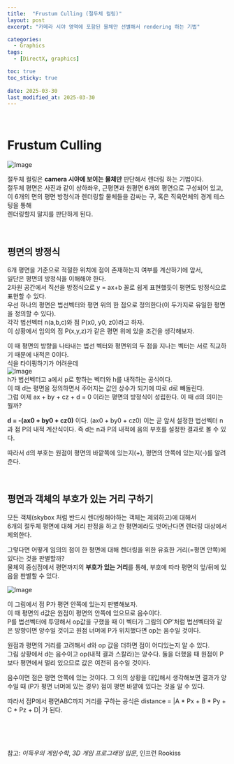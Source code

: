 ```yaml
---
title:  "Frustum Culling (절두체 컬링)"
layout: post
excerpt: "카메라 시야 영역에 포함된 물체만 선별해서 rendering 하는 기법"

categories:
  - Graphics
tags:
  - [DirectX, graphics]

toc: true
toc_sticky: true
 
date: 2025-03-30
last_modified_at: 2025-03-30
---
```


<br>


# Frustum Culling 
 
![Image](https://github.com/user-attachments/assets/c39c62ea-5990-4541-89b1-4faaedecd71c)
<br>


절두체 컬링은 <b>camera 시야에 보이는 물체만</b> 판단해서 렌더링 하는 기법이다.  
절두체 평면은 사진과 같이 상하좌우, 근평면과 원평면 6개의 평면으로 구성되어 있고,  
이 6개의 면의 평면 방정식과 렌더링할 물체들을 감싸는 구, 혹은 직육면체의 경계 테스팅을 통해  
렌더링할지 말지를 판단하게 된다.  

<br>

## 평면의 방정식  

6개 평면을 기준으로 적절한 위치에 점이 존재하는지 여부를 계산하기에 앞서,  
일단은 평면의 방정식을 이해해야 한다.  
2차원 공간에서 직선을 방정식으로  y = ax+b 꼴로 쉽게 표현했듯이 평면도 방정식으로 표현할 수 있다.  
우선 하나의 평면은 법선벡터와 평면 위의 한 점으로 정의한다(이 두가지로 유일한 평면을 정의할 수 있다).  
각각 법선벡터 n(a,b,c)와 점 P(x0, y0, z0)라고 하자.  
이 상황에서 임의의 점 P(x,y,z)가 같은 평면 위에 있을 조건을 생각해보자.  


이 때 평면의 방향을 나타내는 법선 벡터와 평면위의 두 점을 지나는 벡터는 서로 직교하기 때문에 내적은 0이다.  
식을 타이핑하기가 어려운데  
![Image](https://github.com/user-attachments/assets/bc5c0af2-5ad4-4c19-ad81-afaa5accb23f)  
h가 법선벡터고 a에서 p로 향하는 벡터와 h를 내적하는 공식이다.  
이 때 d는 평면을 정의하면서 주어지는 값인 상수가 되기에 따로 d로 빼돌린다.  
그럼 이제 ax + by + cz + d = 0 이라는 평면의 방정식이 성립한다. 이 때 d의 의미는 뭘까?  

<b>d = -(ax0 + by0 + cz0)</b> 이다. (ax0 + by0 + cz0) 이는 곧 앞서 설정한 법선벡터 n과 점 P의 내적 계산식이다.  즉 d는 n과 P의 내적에 음의 부호를 설정한 결과로 볼 수 있다.  

따라서 d의 부호는 원점이 평면의 바깥쪽에 있는지(+), 평면의 안쪽에 있는지(-)를 알려준다.  

<br>

## 평면과 객체의 부호가 있는 거리 구하기

모든 객체(skybox 처럼 반드시 렌더링해야하는 객체는 제외하고)에 대해서  
6개의 절두체 평면에 대해 거리 판정을 하고 한 평면에라도 벗어난다면 렌더링 대상에서 제외한다.  

그렇다면 어떻게 임의의 점이 한 평면에 대해 렌더링을 위한 유효한 거리(=평면 안쪽)에 있다는 것을 판별할까?  
물체의 중심점에서 평면까지의 <b>부호가 있는 거리</b>를 통해, 부호에 따라 평면의 앞/뒤에 있음을 판별할 수 있다.  


![Image](https://github.com/user-attachments/assets/5f432434-d17e-437f-b36b-06b860071ece)

이 그림에서 점 P가 평면 안쪽에 있는지 판별해보자.  
이 때 평면의 d값은 원점이 평면의 안쪽에 있으므로 음수이다.  
P를 법선벡터에 투영해서 op값을 구했을 때 이 벡터가 그림의 OP'처럼 법선벡터와 같은 방향이면 양수일 것이고 원점 너머에 P가 위치했다면 op는 음수일 것이다.  

원점과 평면의 거리를 고려해서 d와 op 값을 더하면 점이 어디있는지 알 수 있다.  
그림 상황에서 d는 음수이고 op(내적 결과 스칼라)는 양수다. 둘을 더했을 때 원점이 P보다 평면에서 멀리 있으므로 값은 여전히 음수일 것이다.  

음수이면 점은 평면 안쪽에 있는 것이다. 그 외의 상황을 대입해서 생각해보면 결과가 양수일 때 (P가 평면 너머에 있는 경우) 점이 평면 바깥에 있다는 것을 알 수 있다.  



따라서 점P에서 평면ABC까지 거리를 구하는 공식은 distance = |A * Px + B * Py + C * Pz + D| 가 된다.  






<br>
<br>
<br>

참고:  _이득우의 게임수학_, _3D 게임 프로그래밍 입문_, 인프런 Rookiss